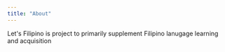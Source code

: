```yaml
---
title: "About"
---
```


Let's Filipino is project to primarily supplement Filipino lanugage learning and acquisition